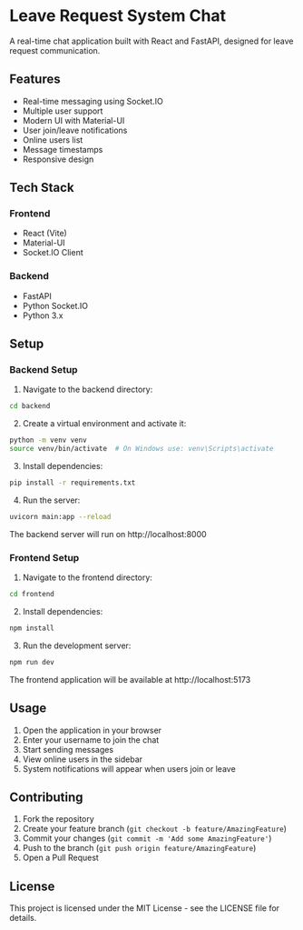 # Leave Request System Chat

A real-time chat application built with React and FastAPI, designed for leave request communication.

## Features

- Real-time messaging using Socket.IO
- Multiple user support
- Modern UI with Material-UI
- User join/leave notifications
- Online users list
- Message timestamps
- Responsive design

## Tech Stack

### Frontend
- React (Vite)
- Material-UI
- Socket.IO Client

### Backend
- FastAPI
- Python Socket.IO
- Python 3.x

## Setup

### Backend Setup
1. Navigate to the backend directory:
```bash
cd backend
```

2. Create a virtual environment and activate it:
```bash
python -m venv venv
source venv/bin/activate  # On Windows use: venv\Scripts\activate
```

3. Install dependencies:
```bash
pip install -r requirements.txt
```

4. Run the server:
```bash
uvicorn main:app --reload
```

The backend server will run on http://localhost:8000

### Frontend Setup
1. Navigate to the frontend directory:
```bash
cd frontend
```

2. Install dependencies:
```bash
npm install
```

3. Run the development server:
```bash
npm run dev
```

The frontend application will be available at http://localhost:5173

## Usage

1. Open the application in your browser
2. Enter your username to join the chat
3. Start sending messages
4. View online users in the sidebar
5. System notifications will appear when users join or leave

## Contributing

1. Fork the repository
2. Create your feature branch (`git checkout -b feature/AmazingFeature`)
3. Commit your changes (`git commit -m 'Add some AmazingFeature'`)
4. Push to the branch (`git push origin feature/AmazingFeature`)
5. Open a Pull Request

## License

This project is licensed under the MIT License - see the LICENSE file for details.
